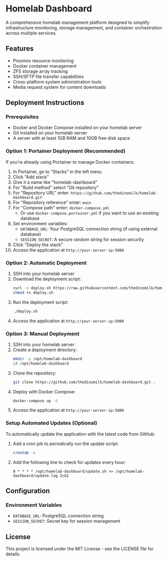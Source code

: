 # Homelab Dashboard

A comprehensive homelab management platform designed to simplify infrastructure monitoring, storage management, and container orchestration across multiple services.

## Features

- Proxmox resource monitoring
- Docker container management
- ZFS storage array tracking
- SSH/SFTP file transfer capabilities
- Cross-platform system administration tools
- Media request system for content downloads

## Deployment Instructions

### Prerequisites

- Docker and Docker Compose installed on your homelab server
- Git installed on your homelab server
- A server with at least 1GB RAM and 10GB free disk space

### Option 1: Portainer Deployment (Recommended)

If you're already using Portainer to manage Docker containers:

1. In Portainer, go to "Stacks" in the left menu
2. Click "Add stack"
3. Give it a name like "homelab-dashboard"
4. For "Build method" select "Git repository"
5. For "Repository URL" enter: `https://github.com/thedinomilk/homelab-dashboard.git`
6. For "Repository reference" enter: `main`
7. For "Compose path" enter: `docker-compose.yml`
   - Or use `docker-compose.portainer.yml` if you want to use an existing database
8. Set environment variables:
   - `DATABASE_URL`: Your PostgreSQL connection string (if using external database)
   - `SESSION_SECRET`: A secure random string for session security
9. Click "Deploy the stack"
10. Access the application at `http://your-server-ip:5000`

### Option 2: Automatic Deployment

1. SSH into your homelab server
2. Download the deployment script:
   ```bash
   curl -o deploy.sh https://raw.githubusercontent.com/thedinomilk/homelab-dashboard/main/update.sh
   chmod +x deploy.sh
   ```
3. Run the deployment script:
   ```bash
   ./deploy.sh
   ```
4. Access the application at `http://your-server-ip:5000`

### Option 3: Manual Deployment

1. SSH into your homelab server
2. Create a deployment directory:
   ```bash
   mkdir -p /opt/homelab-dashboard
   cd /opt/homelab-dashboard
   ```
3. Clone the repository:
   ```bash
   git clone https://github.com/thedinomilk/homelab-dashboard.git .
   ```
4. Deploy with Docker Compose:
   ```bash
   docker-compose up -d
   ```
5. Access the application at `http://your-server-ip:5000`

### Setup Automated Updates (Optional)

To automatically update the application with the latest code from GitHub:

1. Add a cron job to periodically run the update script:
   ```bash
   crontab -e
   ```
2. Add the following line to check for updates every hour:
   ```
   0 * * * * /opt/homelab-dashboard/update.sh >> /opt/homelab-dashboard/update.log 2>&1
   ```

## Configuration

### Environment Variables

- `DATABASE_URL`: PostgreSQL connection string
- `SESSION_SECRET`: Secret key for session management

## License

This project is licensed under the MIT License - see the LICENSE file for details.